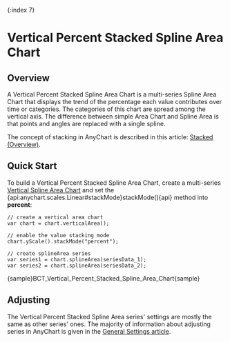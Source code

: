 {:index 7}
# Vertical Percent Stacked Spline Area Chart

## Overview

A Vertical Percent Stacked Spline Area Chart is a multi-series Spline Area Chart that displays the trend of the percentage each value contributes over time or categories. The categories of this chart are spread among the vertical axis. The difference between simple Area Chart and Spline Area is that points and angles are replaced with a single spline.

The concept of stacking in AnyChart is described in this article: [Stacked (Overview)](../Overview).

## Quick Start

To build a Vertical Percent Stacked Spline Area Chart, create a multi-series [Vertical Spline Area Chart](../../Vertical/Spline_Area_Chart) and set the {api:anychart.scales.Linear#stackMode}stackMode(){api} method into <strong>percent</strong>:

```
// create a vertical area chart
var chart = chart.verticalArea();

// enable the value stacking mode
chart.yScale().stackMode("percent");

// create splineArea series
var series1 = chart.splineArea(seriesData_1);
var series2 = chart.splineArea(seriesData_2);
```

{sample}BCT\_Vertical\_Percent\_Stacked\_Spline\_Area\_Chart{sample}

## Adjusting

The Vertical Percent Stacked Spline Area series' settings are mostly the same as other series' ones. The majority of information about adjusting series in AnyChart is given in the [General Settings article](../../General_Settings).